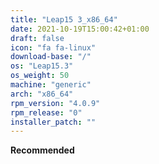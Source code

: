```yaml
---
title: "Leap15 3_x86_64"
date: 2021-10-19T15:00:42+01:00
draft: false
icon: "fa fa-linux"
download-base: "/"
os: "Leap15.3"
os_weight: 50
machine: "generic"
arch: "x86_64"
rpm_version: "4.0.9"
rpm_release: "0"
installer_patch: ""
---
```


**Recommended**